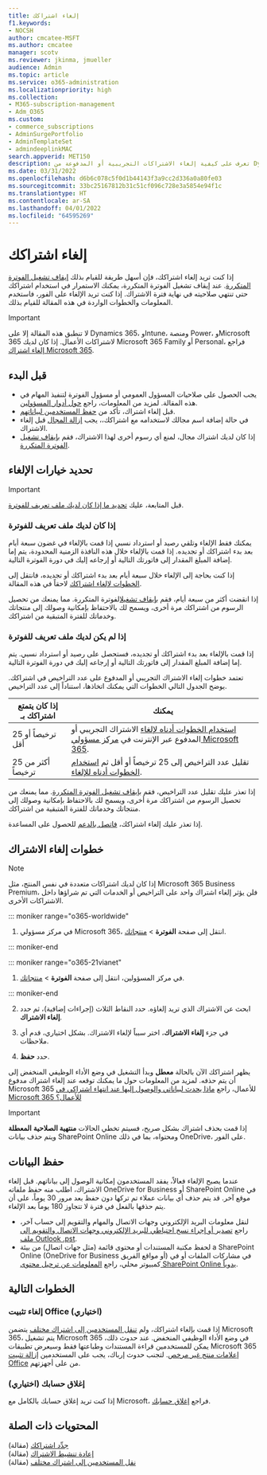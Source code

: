 ```yaml
---
title: إلغاء اشتراكك
f1.keywords:
- NOCSH
author: cmcatee-MSFT
ms.author: cmcatee
manager: scotv
ms.reviewer: jkinma, jmueller
audience: Admin
ms.topic: article
ms.service: o365-administration
ms.localizationpriority: high
ms.collection:
- M365-subscription-management
- Adm_O365
ms.custom:
- commerce_subscriptions
- AdminSurgePortfolio
- AdminTemplateSet
- admindeeplinkMAC
search.appverid: MET150
description: تعرف على كيفية إلغاء الاشتراكات التجريبية أو المدفوعة من Dynamics 365 وIntune Power Platform وMicrosoft 365 للأعمال في مركز مسؤولي Microsoft 365.
ms.date: 03/31/2022
ms.openlocfilehash: d6b6c078c5f0d1b44143f3a9cc2d336a0a80fe03
ms.sourcegitcommit: 33bc25167812b31c51cf096c728e3a5854e94f1c
ms.translationtype: HT
ms.contentlocale: ar-SA
ms.lasthandoff: 04/01/2022
ms.locfileid: "64595269"
---
```

# <a name="cancel-your-subscription"></a>إلغاء اشتراكك

إذا كنت تريد إلغاء اشتراكك، فإن أسهل طريقة للقيام بذلك [إيقاف تشغيل الفوترة المتكررة](renew-your-subscription.md). عند إيقاف تشغيل الفوترة المتكررة، يمكنك الاستمرار في استخدام اشتراكك حتى تنتهي صلاحيته في نهاية فترة الاشتراك. إذا كنت تريد الإلغاء على الفور، فاستخدم المعلومات والخطوات الواردة في هذه المقالة للقيام بذلك.

> [!IMPORTANT]
> لا تنطبق هذه المقالة إلا على Dynamics 365، وIntune، ومنصة Power، وMicrosoft 365 لاشتراكات الأعمال. إذا كان لديك Microsoft 365 Family أو Personal، فراجع [إلغاء اشتراك Microsoft 365](https://support.microsoft.com/office/cancel-a-microsoft-365-subscription-46e2634c-c64b-4c65-94b9-2cc9c960e91b?OCID=M365_DocsCancel_Link).

## <a name="before-you-begin"></a>قبل البدء

- يجب الحصول على صلاحيات المسؤول العمومي أو مسؤول الفوترة لتنفيذ المهام في هذه المقالة. لمزيد من المعلومات، راجع [حول أدوار المسؤولين](../../admin/add-users/about-admin-roles.md).
- قبل إلغاء اشتراك، تأكد من [حفظ المستخدمين لبياناتهم](#save-your-data).
- في حالة إضافة اسم مجالك لاستخدامه مع اشتراكك،، يجب [إزالة المجال](../../admin/get-help-with-domains/remove-a-domain.md) قبل إلغاء الاشتراك.
- إذا كان لديك اشتراك مجال، لمنع أي رسوم أخرى لهذا الاشتراك، فقم [بإيقاف تشغيل الفوترة المتكررة](renew-your-subscription.md).

## <a name="determine-your-cancellation-options"></a>تحديد خيارات الإلغاء

> [!IMPORTANT]
> قبل المتابعة، عليك [تحديد ما إذا كان لديك ملف تعريف للفوترة](../billing-and-payments/manage-billing-profiles.md#view-my-billing-profiles).

### <a name="if-you-have-a-billing-profile"></a>إذا كان لديك ملف تعريف للفوترة

يمكنك فقط الإلغاء وتلقي رصيد أو استرداد نسبي إذا قمت بالإلغاء في غضون سبعة أيام بعد بدء اشتراكك أو تجديده. إذا قمت بالإلغاء خلال هذه النافذة الزمنية المحدودة، يتم إما إضافة المبلغ المقدار إلى فاتورتك التالية أو إرجاعه إليك في دورة الفوترة التالية.

إذا كنت بحاجة إلى الإلغاء خلال سبعة أيام بعد بدء اشتراكك أو تجديده، فانتقل إلى [الخطوات لإلغاء اشتراكك](#steps-to-cancel-your-subscription) لاحقاً في هذه المقالة.

إذا انقضت أكثر من سبعة أيام، فقم [بإيقاف تشغيل](renew-your-subscription.md)الفوترة المتكررة. مما يمنعك من تحصيل الرسوم من اشتراكك مرة أخرى، ويسمح لك بالاحتفاظ بإمكانية وصولك إلى منتجاتك وخدماتك للفترة المتبقية من اشتراكك.

### <a name="if-you-dont-have-a-billing-profile"></a>إذا لم يكن لديك ملف تعريف للفوترة

إذا قمت بالإلغاء بعد بدء اشتراكك أو تجديده، فستحصل على رصيد أو استرداد نسبي. يتم إما إضافة المبلغ المقدار إلى فاتورتك التالية أو إرجاعه إليك في دورة الفوترة التالية.

تعتمد خطوات إلغاء الاشتراك التجريبي أو المدفوع على عدد التراخيص في اشتراكك. يوضح الجدول التالي الخطوات التي يمكنك اتخاذها، استناداً إلى عدد التراخيص.

|إذا كان يتمتع اشتراكك بـ  |يمكنك  |
|--------------|--------------|
|25 ترخيصاً أو أقل  | [استخدام الخطوات أدناه لإلغاء](#steps-to-cancel-your-subscription) الاشتراك التجريبي أو المدفوع عبر الإنترنت في <a href="https://go.microsoft.com/fwlink/p/?linkid=2024339" target="_blank">مركز مسؤولي Microsoft 365</a>.        |
|أكثر من 25 ترخيصاً   | تقليل عدد التراخيص إلى 25 ترخيصاً أو أقل ثم [استخدام الخطوات أدناه للإلغاء](#steps-to-cancel-your-subscription).      |

إذا تعذر عليك تقليل عدد التراخيص، فقم [بإيقاف تشغيل الفوترة المتكررة](renew-your-subscription.md). مما يمنعك من تحصيل الرسوم من اشتراكك مرة أخرى، ويسمح لك بالاحتفاظ بإمكانية وصولك إلى منتجاتك وخدماتك للفترة المتبقية من اشتراكك.

إذا تعذر عليك إلغاء اشتراكك، [فاتصل بالدعم](../../admin/get-help-support.md) للحصول على المساعدة.

## <a name="steps-to-cancel-your-subscription"></a>خطوات إلغاء الاشتراك

> [!NOTE]
> إذا كان لديك اشتراكات متعددة في نفس المنتج، مثل Microsoft 365 Business Premium، فلن يؤثر إلغاء اشتراك واحد على التراخيص أو الخدمات التي تم شراؤها داخل الاشتراكات الأخرى.

::: moniker range="o365-worldwide"

1. في مركز مسؤولي Microsoft 365، انتقل إلى صفحة **الفوترة** \> <a href="https://go.microsoft.com/fwlink/p/?linkid=842054" target="_blank">منتجاتك</a>.

::: moniker-end

::: moniker range="o365-21vianet"

1. في مركز المسؤولين، انتقل إلى صفحة **الفوترة** \> <a href="https://go.microsoft.com/fwlink/p/?linkid=850626" target="_blank">منتجاتك</a>.

::: moniker-end

2. ابحث عن الاشتراك الذي تريد إلغاؤه. حدد النقاط الثلاث (إجراءات إضافية)، ثم حدد **إلغاء الاشتراك**.

3. في جزء **إلغاء الاشتراك**، اختر سبباً لإلغاء الاشتراك. بشكل اختياري، قدم أي ملاحظات.

4. حدد **حفظ**.

يظهر اشتراكك الآن بالحالة **معطل** وبدأ التشغيل في وضع الأداء الوظيفي المنخفض إلى أن يتم حذفه. لمزيد من المعلومات حول ما يمكنك توقعه عند إلغاء اشتراك مدفوع Microsoft 365 للأعمال، راجع [ماذا يحدث لبياناتي والوصول إليها عند انتهاء اشتراكي في Microsoft 365 للأعمال؟](what-if-my-subscription-expires.md)

> [!IMPORTANT]
> إذا قمت بحذف اشتراك بشكل صريح، فسيتم تخطي الحالات **منتهية الصلاحية** **المعطلة** ويتم حذف بيانات SharePoint Online ومحتواه، بما في ذلك OneDrive، على الفور.

## <a name="save-your-data"></a>حفظ البيانات

عندما يصبح الإلغاء فعالاً، يفقد المستخدمون إمكانية الوصول إلى بياناتهم. قبل إلغاء الاشتراك، اطلب منه حفظ ملفاته OneDrive for Business أو SharePoint Online في موقع آخر. قد يتم حذف أي بيانات عملاء تم تركها دون حفظ بعد مرور 30 يوماً، على أن يتم حذفها بالفعل في فترة لا تتجاوز 180 يوماً بعد الإلغاء.

- لنقل معلومات البريد الإلكتروني وجهات الاتصال والمهام والتقويم إلى حساب آخر، راجع [تصدير أو إجراء نسخ احتياطي للبريد الإلكتروني وجهات الاتصال والتقويم إلى ملف Outlook .pst‏](https://support.microsoft.com/office/14252b52-3075-4e9b-be4e-ff9ef1068f91).
- لحفظ مكتبة المستندات أو محتوى قائمة (مثل جهات اتصال) من بيئة a SharePoint Online (OneDrive for Business أو مواقع الفريق) في مشاركات الملفات أو في كمبيوتر محلي، راجع [المعلومات عن ترحيل محتوى SharePoint Online يدوياً](/sharepoint/troubleshoot/migration-tool/content-manual-migration).

## <a name="next-steps"></a>الخطوات التالية

### <a name="uninstall-office-optional"></a>إلغاء تثبيت Office (اختياري)

إذا قمت بإلغاء اشتراكك، ولم [تنقل المستخدمين إلى اشتراك مختلف](move-users-different-subscription.md) يتضمن Microsoft 365، يتم تشغيل Microsoft 365 في وضع الأداء الوظيفي المنخفض. عند حدوث ذلك، يمكن للمستخدمين قراءة المستندات وطباعتها فقط وسيعرض تطبيقات Microsoft 365 [إعلامات منتج غير مرخص](https://support.microsoft.com/office/0d23d3c0-c19c-4b2f-9845-5344fedc4380). لتجنب حدوث إرباك، يجب على المستخدمين [إزالة تثبيت Office](https://support.microsoft.com/office/9dd49b83-264a-477a-8fcc-2fdf5dbf61d8) من على أجهزتهم.

### <a name="close-your-account-optional"></a>إغلاق حسابك (اختياري)

إذا كنت تريد إغلاق حسابك بالكامل مع Microsoft، فراجع [إغلاق حسابك](../close-your-account.md).

## <a name="related-content"></a>المحتويات ذات الصلة

[جدِّد اشتراكك](renew-your-subscription.md) (مقالة)\
[إعادة تنشيط الاشتراك](reactivate-your-subscription.md) (مقالة)\
[نقل المستخدمين إلى اشتراك مختلف](move-users-different-subscription.md) (مقالة)
